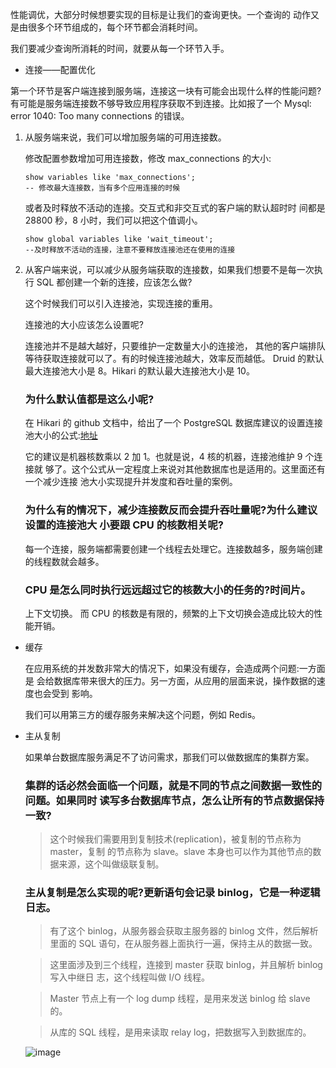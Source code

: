 性能调优，大部分时候想要实现的目标是让我们的查询更快。一个查询的 动作又是由很多个环节组成的，每个环节都会消耗时间。


我们要减少查询所消耗的时间，就要从每一个环节入手。


- 连接——配置优化

第一个环节是客户端连接到服务端，连接这一块有可能会出现什么样的性能问题? 有可能是服务端连接数不够导致应用程序获取不到连接。比如报了一个 Mysql: error 1040: Too many connections 的错误。

1. 从服务端来说，我们可以增加服务端的可用连接数。

    修改配置参数增加可用连接数，修改 max_connections 的大小:
    ```mysql
    show variables like 'max_connections'; 
    -- 修改最大连接数，当有多个应用连接的时候
    ```

    或者及时释放不活动的连接。交互式和非交互式的客户端的默认超时时
间都是 28800 秒，8 小时，我们可以把这个值调小。

    ```mysql
    show global variables like 'wait_timeout'; 
    --及时释放不活动的连接，注意不要释放连接池还在使用的连接
    ```

2. 从客户端来说，可以减少从服务端获取的连接数，如果我们想要不是每一次执行 SQL 都创建一个新的连接，应该怎么做?

    这个时候我们可以引入连接池，实现连接的重用。

    连接池的大小应该怎么设置呢?

    连接池并不是越大越好，只要维护一定数量大小的连接池， 其他的客户端排队等待获取连接就可以了。有的时候连接池越大，效率反而越低。
Druid 的默认最大连接池大小是 8。Hikari 的默认最大连接池大小是 10。

    ### 为什么默认值都是这么小呢?

    在 Hikari 的 github 文档中，给出了一个 PostgreSQL 数据库建议的设置连接池大小的公式:[地址](https://github.com/brettwooldridge/HikariCP/wiki/About-Pool-Sizing)

    它的建议是机器核数乘以 2 加 1。也就是说，4 核的机器，连接池维护 9 个连接就 够了。这个公式从一定程度上来说对其他数据库也是适用的。这里面还有一个减少连接 池大小实现提升并发度和吞吐量的案例。

    ### 为什么有的情况下，减少连接数反而会提升吞吐量呢?为什么建议设置的连接池大 小要跟 CPU 的核数相关呢?

    每一个连接，服务端都需要创建一个线程去处理它。连接数越多，服务端创建的线程数就会越多。

    ### CPU 是怎么同时执行远远超过它的核数大小的任务的?时间片。
    
    上下文切换。 而 CPU 的核数是有限的，频繁的上下文切换会造成比较大的性能开销。

- 缓存

    在应用系统的并发数非常大的情况下，如果没有缓存，会造成两个问题:一方面是 会给数据库带来很大的压力。另一方面，从应用的层面来说，操作数据的速度也会受到 影响。

    我们可以用第三方的缓存服务来解决这个问题，例如 Redis。


- 主从复制

    如果单台数据库服务满足不了访问需求，那我们可以做数据库的集群方案。

    ### 集群的话必然会面临一个问题，就是不同的节点之间数据一致性的问题。如果同时 读写多台数据库节点，怎么让所有的节点数据保持一致?

    >这个时候我们需要用到复制技术(replication)，被复制的节点称为 master，复制 的节点称为 slave。slave 本身也可以作为其他节点的数据来源，这个叫做级联复制。

    ### 主从复制是怎么实现的呢?更新语句会记录 binlog，它是一种逻辑日志。

    >有了这个 binlog，从服务器会获取主服务器的 binlog 文件，然后解析里面的 SQL 语句，在从服务器上面执行一遍，保持主从的数据一致。

    >这里面涉及到三个线程，连接到 master 获取 binlog，并且解析 binlog 写入中继日 志，这个线程叫做 I/O 线程。

    >Master 节点上有一个 log dump 线程，是用来发送 binlog 给 slave 的。 
    
    > 从库的 SQL 线程，是用来读取 relay log，把数据写入到数据库的。

    ![image](http://java-run-blog.oss-cn-zhangjiakou.aliyuncs.com/a2d2da7d1d3c4ec4ac4fc36a769c72dd.png
)